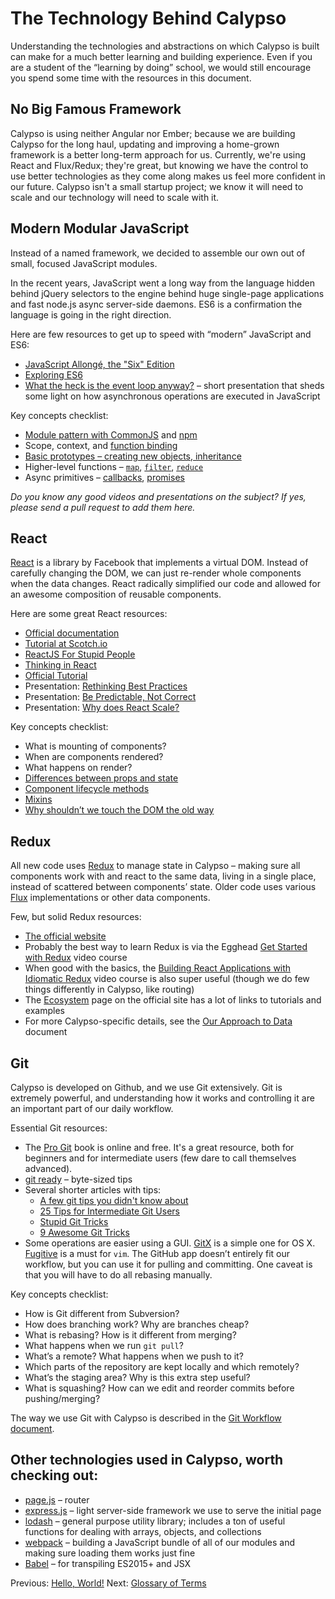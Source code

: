 # The Technology Behind Calypso

Understanding the technologies and abstractions on which Calypso is built can make for a much better learning and building experience. Even if you are a student of the “learning by doing” school, we would still encourage you spend some time with the resources in this document.

## No Big Famous Framework

Calypso is using neither Angular nor Ember; because we are building Calypso for the long haul, updating and improving a home-grown framework is a better long-term approach for us. Currently, we're using React and Flux/Redux; they're great, but knowing we have the control to use better technologies as they come along makes us feel more confident in our future. Calypso isn't a small startup project; we know it will need to scale and our technology will need to scale with it.

## Modern Modular JavaScript

Instead of a named framework, we decided to assemble our own out of small, focused JavaScript modules.

In the recent years, JavaScript went a long way from the language hidden behind jQuery selectors to the engine behind huge single-page applications and fast node.js async server-side daemons. ES6 is a confirmation the language is going in the right direction.

Here are few resources to get up to speed with “modern” JavaScript and ES6:

* [JavaScript Allongé, the "Six" Edition](https://leanpub.com/javascriptallongesix/read)
* [Exploring ES6](http://exploringjs.com/es6/)
* [What the heck is the event loop anyway?](https://www.youtube.com/watch?v=8aGhZQkoFbQ) – short presentation that sheds some light on how asynchronous operations are executed in JavaScript

Key concepts checklist:

* [Module pattern with CommonJS](http://darrenderidder.github.io/talks/ModulePatterns/) and [npm](https://docs.npmjs.com)
* Scope, context, and [function binding](http://dailyjs.com/2012/06/24/this-binding/)
* [Basic prototypes – creating new objects, inheritance](https://developer.mozilla.org/en-US/docs/Web/JavaScript/Inheritance_and_the_prototype_chain)
* Higher-level functions – [`map`](https://developer.mozilla.org/en-US/docs/Web/JavaScript/Reference/Global_Objects/Array/map), [`filter`](https://developer.mozilla.org/en-US/docs/Web/JavaScript/Reference/Global_Objects/Array/filter), [`reduce`](https://developer.mozilla.org/en-US/docs/Web/JavaScript/Reference/Global_Objects/Array/Reduce)
* Async primitives – [callbacks](https://docs.nodejitsu.com/articles/getting-started/control-flow/what-are-callbacks), [promises](https://developer.mozilla.org/en/docs/Web/JavaScript/Reference/Global_Objects/Promise)

*Do you know any good videos and presentations on the subject? If yes, please send a pull request to add them here.*

## React

[React](http://facebook.github.io/react/) is a library by Facebook that implements a virtual DOM. Instead of carefully changing the DOM, we can just re-render whole components when the data changes. React radically simplified our code and allowed for an awesome composition of reusable components.

Here are some great React resources:

* [Official documentation](http://facebook.github.io/react/docs/getting-started.html)
* [Tutorial at Scotch.io](https://scotch.io/tutorials/learning-react-getting-started-and-concepts)
* [ReactJS For Stupid People](http://blog.andrewray.me/reactjs-for-stupid-people/)
* [Thinking in React](http://facebook.github.io/react/docs/thinking-in-react.html)
* [Official Tutorial](http://facebook.github.io/react/docs/tutorial.html)
* Presentation: [Rethinking Best Practices](https://www.youtube.com/watch?v=x7cQ3mrcKaY)
* Presentation: [Be Predictable, Not Correct](https://www.youtube.com/watch?v=h3KksH8gfcQ)
* Presentation: [Why does React Scale?](https://www.youtube.com/watch?v=D-ioDiacTm8)

Key concepts checklist:

* What is mounting of components?
* When are components rendered?
* What happens on render?
* [Differences between props and state](http://facebook.github.io/react/docs/interactivity-and-dynamic-uis.html)
* [Component lifecycle methods](http://facebook.github.io/react/docs/component-specs.html)
* [Mixins](http://facebook.github.io/react/docs/reusable-components.html#mixins)
* [Why shouldn’t we touch the DOM the old way](http://facebook.github.io/react/docs/working-with-the-browser.html)

## Redux

All new code uses [Redux](http://redux.js.org/) to manage state in Calypso – making sure all components work with and react to the same data, living in a single place, instead of scattered between components’ state. Older code uses various [Flux](https://facebook.github.io/flux/) implementations or other data components.

Few, but solid Redux resources:

* [The official website](http://redux.js.org)
* Probably the best way to learn Redux is via the Egghead [Get Started with Redux](https://egghead.io/courses/getting-started-with-redux) video course
* When good with the basics, the [Building React Applications with Idiomatic Redux](https://egghead.io/courses/building-react-applications-with-idiomatic-redux) video course is also super useful (though we do few things differently in Calypso, like routing)
* The [Ecosystem](http://redux.js.org/docs/introduction/Ecosystem.html) page on the official site has a lot of links to tutorials and examples
* For more Calypso-specific details, see the [Our Approach to Data](../our-approach-to-data.md) document

## Git

Calypso is developed on Github, and we use Git extensively. Git is extremely powerful, and understanding how it works and controlling it are an important part of our daily workflow.

Essential Git resources:

* The [Pro Git](http://git-scm.com/book/en/v2) book is online and free. It's a great resource, both for beginners and for intermediate users (few dare to call themselves advanced).
* [git ready](http://gitready.com) – byte-sized tips
* Several shorter articles with tips:
	- [A few git tips you didn't know about](http://mislav.uniqpath.com/2010/07/git-tips/)
	- [25 Tips for Intermediate Git Users](https://www.andyjeffries.co.uk/25-tips-for-intermediate-git-users/)
	- [Stupid Git Tricks](http://webchick.net/stupid-git-tricks)
	- [9 Awesome Git Tricks](http://www.tychoish.com/posts/9-awesome-git-tricks/)
* Some operations are easier using a GUI. [GitX](http://rowanj.github.io/gitx/) is a simple one for OS X. [Fugitive](https://github.com/tpope/vim-fugitive) is a must for `vim`. The GitHub app doesn’t entirely fit our workflow, but you can use it for pulling and committing. One caveat is that you will have to do all rebasing manually.

Key concepts checklist: 

* How is Git different from Subversion?
* How does branching work? Why are branches cheap?
* What is rebasing? How is it different from merging?
* What happens when we run `git pull`?
* What’s a remote? What happens when we push to it?
* Which parts of the repository are kept locally and which remotely?
* What’s the staging area? Why is this extra step useful?
* What is squashing? How can we edit and reorder commits before pushing/merging?

The way we use Git with Calypso is described in the [Git Workflow document](../git-workflow.md).

## Other technologies used in Calypso, worth checking out:

* [page.js](http://visionmedia.github.io/page.js/) – router
* [express.js](http://expressjs.com) – light server-side framework we use to serve the initial page
* [lodash](https://lodash.com) – general purpose utility library; includes a ton of useful functions for dealing with arrays, objects, and collections
* [webpack](http://webpack.github.io) – building a JavaScript bundle of all of our modules and making sure loading them works just fine
* [Babel](https://babeljs.io) – for transpiling ES2015+ and JSX

Previous: [Hello, World!](hello-world.md) Next: [Glossary of Terms](glossary.md)
